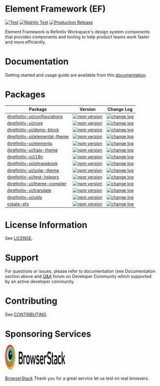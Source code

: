 # Element Framework (EF)

[![Test](https://github.com/Refinitiv/refinitiv-ui/actions/workflows/test_coverage.yml/badge.svg)](https://github.com/Refinitiv/refinitiv-ui/actions/workflows/test_coverage.yml)
[![Nightly Test](https://github.com/Refinitiv/refinitiv-ui/actions/workflows/test_nightly.yml/badge.svg?event=schedule)](https://github.com/Refinitiv/refinitiv-ui/actions/workflows/test_nightly.yml)
[![Production Release](https://github.com/Refinitiv/refinitiv-ui/actions/workflows/prod_release.yml/badge.svg?branch=v7)](https://github.com/Refinitiv/refinitiv-ui/actions/workflows/prod_release.yml)

Element Framework is Refinitiv Workspace's design system components that provides components and tooling to help product teams work faster and more efficiently.

# Documentation

Getting started and usage guide are available from this [documentation](https://ui.refinitiv.com).

# Packages

| Package                                                                                                     | Version                                                                                                                               | Change Log                                                                                                                                                            |
| ----------------------------------------------------------------------------------------------------------- | ------------------------------------------------------------------------------------------------------------------------------------- | --------------------------------------------------------------------------------------------------------------------------------------------------------------------- |
| [@refinitiv-ui/configurations](https://github.com/Refinitiv/refinitiv-ui/tree/v7/packages/configurations)   | [![npm version](https://badgen.net/npm/v/@refinitiv-ui/configurations)](https://www.npmjs.com/package/@refinitiv-ui/configurations)   | [![change log](https://badgen.net/badge/icon/changelog/grey?icon=git&label)](https://github.com/Refinitiv/refinitiv-ui/blob/v7/packages/configurations/CHANGELOG.md)  |
| [@refinitiv-ui/core](https://github.com/Refinitiv/refinitiv-ui/tree/v7/packages/core)                       | [![npm version](https://badgen.net/npm/v/@refinitiv-ui/core)](https://www.npmjs.com/package/@refinitiv-ui/core)                       | [![change log](https://badgen.net/badge/icon/changelog/grey?icon=git&label)](https://github.com/Refinitiv/refinitiv-ui/blob/v7/packages/core/CHANGELOG.md)            |
| [@refinitiv-ui/demo-block](https://github.com/Refinitiv/refinitiv-ui/tree/v7/packages/demo-block)           | [![npm version](https://badgen.net/npm/v/@refinitiv-ui/demo-block)](https://www.npmjs.com/package/@refinitiv-ui/demo-block)           | [![change log](https://badgen.net/badge/icon/changelog/grey?icon=git&label)](https://github.com/Refinitiv/refinitiv-ui/blob/v7/packages/demo-block/CHANGELOG.md)      |
| [@refinitiv-ui/elemental-theme](https://github.com/Refinitiv/refinitiv-ui/tree/v7/packages/elemental-theme) | [![npm version](https://badgen.net/npm/v/@refinitiv-ui/elemental-theme)](https://www.npmjs.com/package/@refinitiv-ui/elemental-theme) | [![change log](https://badgen.net/badge/icon/changelog/grey?icon=git&label)](https://github.com/Refinitiv/refinitiv-ui/blob/v7/packages/elemental-theme/CHANGELOG.md) |
| [@refinitiv-ui/elements](https://github.com/Refinitiv/refinitiv-ui/tree/v7/packages/elements)               | [![npm version](https://badgen.net/npm/v/@refinitiv-ui/elements)](https://www.npmjs.com/package/@refinitiv-ui/elements)               | [![change log](https://badgen.net/badge/icon/changelog/grey?icon=git&label)](https://github.com/Refinitiv/refinitiv-ui/blob/v7/packages/elements/CHANGELOG.md)        |
| [@refinitiv-ui/halo-theme](https://github.com/Refinitiv/refinitiv-ui/tree/v7/packages/halo-theme)           | [![npm version](https://badgen.net/npm/v/@refinitiv-ui/halo-theme)](https://www.npmjs.com/package/@refinitiv-ui/halo-theme)           | [![change log](https://badgen.net/badge/icon/changelog/grey?icon=git&label)](https://github.com/Refinitiv/refinitiv-ui/blob/v7/packages/halo-theme/CHANGELOG.md)      |
| [@refinitiv-ui/i18n](https://github.com/Refinitiv/refinitiv-ui/tree/v7/packages/i18n)                       | [![npm version](https://badgen.net/npm/v/@refinitiv-ui/i18n)](https://www.npmjs.com/package/@refinitiv-ui/i18n)                       | [![change log](https://badgen.net/badge/icon/changelog/grey?icon=git&label)](https://github.com/Refinitiv/refinitiv-ui/blob/v7/packages/i18n/CHANGELOG.md)            |
| [@refinitiv-ui/phrasebook](https://github.com/Refinitiv/refinitiv-ui/tree/v7/packages/phrasebook)           | [![npm version](https://badgen.net/npm/v/@refinitiv-ui/phrasebook)](https://www.npmjs.com/package/@refinitiv-ui/phrasebook)           | [![change log](https://badgen.net/badge/icon/changelog/grey?icon=git&label)](https://github.com/Refinitiv/refinitiv-ui/blob/v7/packages/phrasebook/CHANGELOG.md)      |
| [@refinitiv-ui/solar-theme](https://github.com/Refinitiv/refinitiv-ui/tree/v7/packages/solar-theme)         | [![npm version](https://badgen.net/npm/v/@refinitiv-ui/solar-theme)](https://www.npmjs.com/package/@refinitiv-ui/solar-theme)         | [![change log](https://badgen.net/badge/icon/changelog/grey?icon=git&label)](https://github.com/Refinitiv/refinitiv-ui/blob/v7/packages/solar-theme/CHANGELOG.md)     |
| [@refinitiv-ui/test-helpers](https://github.com/Refinitiv/refinitiv-ui/tree/v7/packages/test-helpers)       | [![npm version](https://badgen.net/npm/v/@refinitiv-ui/test-helpers)](https://www.npmjs.com/package/@refinitiv-ui/test-helpers)       | [![change log](https://badgen.net/badge/icon/changelog/grey?icon=git&label)](https://github.com/Refinitiv/refinitiv-ui/blob/v7/packages/test-helpers/CHANGELOG.md)    |
| [@refinitiv-ui/theme-compiler](https://github.com/Refinitiv/refinitiv-ui/tree/v7/packages/theme-compiler)   | [![npm version](https://badgen.net/npm/v/@refinitiv-ui/theme-compiler)](https://www.npmjs.com/package/@refinitiv-ui/theme-compiler)   | [![change log](https://badgen.net/badge/icon/changelog/grey?icon=git&label)](https://github.com/Refinitiv/refinitiv-ui/blob/v7/packages/theme-compiler/CHANGELOG.md)  |
| [@refinitiv-ui/translate](https://github.com/Refinitiv/refinitiv-ui/tree/v7/packages/translate)             | [![npm version](https://badgen.net/npm/v/@refinitiv-ui/translate)](https://www.npmjs.com/package/@refinitiv-ui/translate)             | [![change log](https://badgen.net/badge/icon/changelog/grey?icon=git&label)](https://github.com/Refinitiv/refinitiv-ui/blob/v7/packages/translate/CHANGELOG.md)       |
| [@refinitiv-ui/utils](https://github.com/Refinitiv/refinitiv-ui/tree/v7/packages/utils)                     | [![npm version](https://badgen.net/npm/v/@refinitiv-ui/utils)](https://www.npmjs.com/package/@refinitiv-ui/utils)                     | [![change log](https://badgen.net/badge/icon/changelog/grey?icon=git&label)](https://github.com/Refinitiv/refinitiv-ui/blob/v7/packages/utils/CHANGELOG.md)           |
| [create-efx](https://github.com/Refinitiv/refinitiv-ui/tree/v7/packages/create-efx)                         | [![npm version](https://badgen.net/npm/v/create-efx)](https://www.npmjs.com/package/create-efx)                                       | [![change log](https://badgen.net/badge/icon/changelog/grey?icon=git&label)](https://github.com/Refinitiv/refinitiv-ui/blob/v7/packages/create-efx/CHANGELOG.md)      |

# License Information

See [LICENSE](./LICENSE.md).

# Support

For questions or issues, please refer to documentation (see Documentation section above and [Q&A](https://community.developers.refinitiv.com/index.html) forum on Developer Community which supported by an active developer community.

# Contributing

See [CONTRIBUTING](./CONTRIBUTING.md).

# Sponsoring Services

<picture>
  <source media="(prefers-color-scheme: dark)" srcset="/documents/resources/images/browserstack-darkmode.svg">
  <source media="(prefers-color-scheme: light)" srcset="/documents/resources/images/browserstack-lightmode.svg">
  <img alt="BrowserStack logo" src="/documents/resources/images/browserstack-lightmode.svg" width="200" height="85">
</picture>

[BrowserStack](https://www.browserstack.com/) Thank you for a great service let us test on real browsers.
